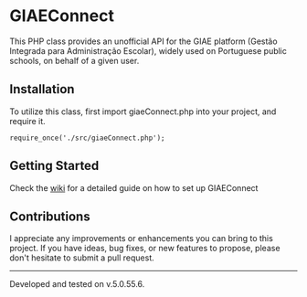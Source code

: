 # GIAEConnect

This PHP class provides an unofficial API for the GIAE platform (Gestão Integrada para Administração Escolar), widely used on Portuguese public schools, on behalf of a given user.

## Installation
To utilize this class, first import giaeConnect.php into your project, and require it.

```
require_once('./src/giaeConnect.php');
```

## Getting Started
Check the [wiki](https://github.com/itsjuoum/GIAEConnect/wiki) for a detailed guide on how to set up GIAEConnect

## Contributions
I appreciate any improvements or enhancements you can bring to this project. If you have ideas, bug fixes, or new features to propose, please don't hesitate to submit a pull request. 

<hr>
Developed and tested on v.5.0.55.6. 